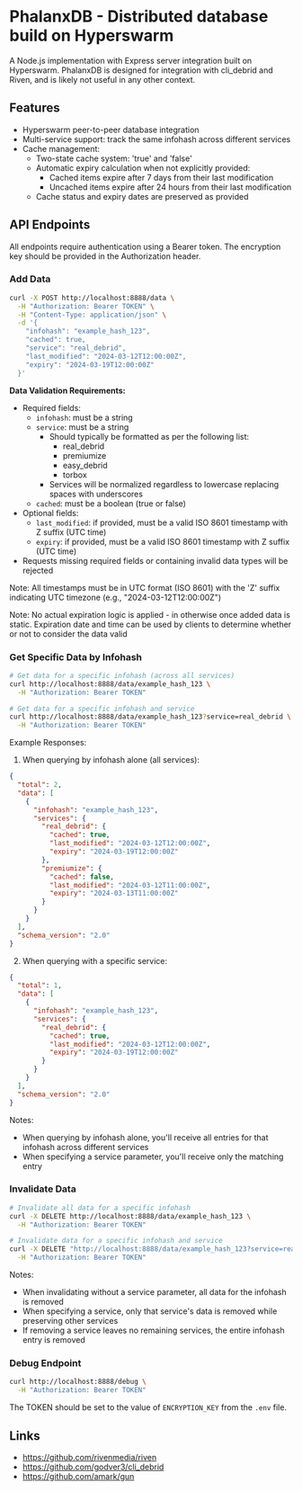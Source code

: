 # PhalanxDB - Distributed database build on Hyperswarm

A Node.js implementation with Express server integration built on Hyperswarm. PhalanxDB is designed for integration with cli_debrid and Riven, and is likely not useful in any other context.

## Features

- Hyperswarm peer-to-peer database integration
- Multi-service support: track the same infohash across different services
- Cache management:
  - Two-state cache system: 'true' and 'false'
  - Automatic expiry calculation when not explicitly provided:
    - Cached items expire after 7 days from their last modification
    - Uncached items expire after 24 hours from their last modification
  - Cache status and expiry dates are preserved as provided

## API Endpoints

All endpoints require authentication using a Bearer token. The encryption key should be provided in the Authorization header.

### Add Data

```bash
curl -X POST http://localhost:8888/data \
  -H "Authorization: Bearer TOKEN" \
  -H "Content-Type: application/json" \
  -d '{
    "infohash": "example_hash_123",
    "cached": true,
    "service": "real_debrid",
    "last_modified": "2024-03-12T12:00:00Z",
    "expiry": "2024-03-19T12:00:00Z"
  }'
```

**Data Validation Requirements:**
- Required fields:
  - `infohash`: must be a string
  - `service`: must be a string
    - Should typically be formatted as per the following list:
      - real_debrid
      - premiumize
      - easy_debrid
      - torbox
    - Services will be normalized regardless to lowercase replacing spaces with underscores
  - `cached`: must be a boolean (true or false)
- Optional fields:
  - `last_modified`: if provided, must be a valid ISO 8601 timestamp with Z suffix (UTC time)
  - `expiry`: if provided, must be a valid ISO 8601 timestamp with Z suffix (UTC time)
- Requests missing required fields or containing invalid data types will be rejected

Note: All timestamps must be in UTC format (ISO 8601) with the 'Z' suffix indicating UTC timezone (e.g., "2024-03-12T12:00:00Z")

Note: No actual expiration logic is applied - in otherwise once added data is static. Expiration date and time can be used by clients to determine whether or not to consider the data valid

### Get Specific Data by Infohash

```bash
# Get data for a specific infohash (across all services)
curl http://localhost:8888/data/example_hash_123 \
  -H "Authorization: Bearer TOKEN"

# Get data for a specific infohash and service
curl http://localhost:8888/data/example_hash_123?service=real_debrid \
  -H "Authorization: Bearer TOKEN"
```

Example Responses:

1. When querying by infohash alone (all services):
```json
{
  "total": 2,
  "data": [
    {
      "infohash": "example_hash_123",
      "services": {
        "real_debrid": {
          "cached": true,
          "last_modified": "2024-03-12T12:00:00Z",
          "expiry": "2024-03-19T12:00:00Z"
        },
        "premiumize": {
          "cached": false,
          "last_modified": "2024-03-12T11:00:00Z",
          "expiry": "2024-03-13T11:00:00Z"
        }
      }
    }
  ],
  "schema_version": "2.0"
}
```

2. When querying with a specific service:
```json
{
  "total": 1,
  "data": [
    {
      "infohash": "example_hash_123",
      "services": {
        "real_debrid": {
          "cached": true,
          "last_modified": "2024-03-12T12:00:00Z",
          "expiry": "2024-03-19T12:00:00Z"
        }
      }
    }
  ],
  "schema_version": "2.0"
}
```

Notes:
- When querying by infohash alone, you'll receive all entries for that infohash across different services
- When specifying a service parameter, you'll receive only the matching entry

### Invalidate Data

```bash
# Invalidate all data for a specific infohash
curl -X DELETE http://localhost:8888/data/example_hash_123 \
  -H "Authorization: Bearer TOKEN"

# Invalidate data for a specific infohash and service
curl -X DELETE "http://localhost:8888/data/example_hash_123?service=real_debrid" \
  -H "Authorization: Bearer TOKEN"
```

Notes:
- When invalidating without a service parameter, all data for the infohash is removed
- When specifying a service, only that service's data is removed while preserving other services
- If removing a service leaves no remaining services, the entire infohash entry is removed

### Debug Endpoint

```bash
curl http://localhost:8888/debug \
  -H "Authorization: Bearer TOKEN"
```

The TOKEN should be set to the value of `ENCRYPTION_KEY` from the `.env` file. 

## Links

- https://github.com/rivenmedia/riven
- https://github.com/godver3/cli_debrid
- https://github.com/amark/gun